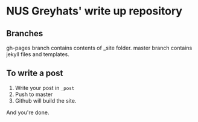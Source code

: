 # NUS Greyhats' write up repository

## Branches
gh-pages branch contains contents of _site folder.
master branch contains jekyll files and templates.

## To write a post
1. Write your post in `_post`
2. Push to master
3. Github will build the site.

And you're done.
